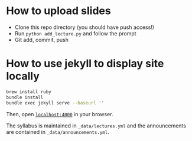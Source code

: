 # How to upload slides
- Clone this repo directory (you should have push access!)
- Run `python add_lecture.py` and follow the prompt
- Git add, commit, push


# How to use jekyll to display site locally

```bash
brew install ruby
bundle install
bundle exec jekyll serve --baseurl ''
```

Then, open [`localhost:4000`](http://localhost:4000) in your browser.


The syllabus is maintained in `_data/lectures.yml` and the announcements are contained in `_data/announcements.yml`.
